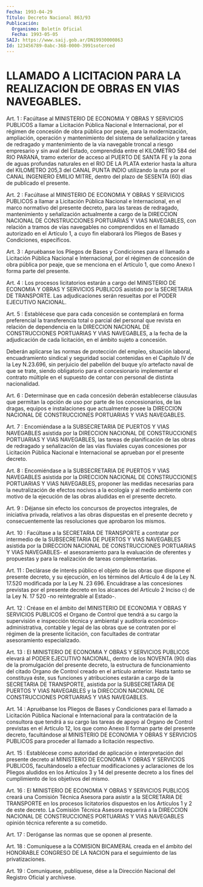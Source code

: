 ```yaml
---
Fecha: 1993-04-29
Título: Decreto Nacional 863/93
Publicación:
  Organismo: Boletín Oficial
  Fecha: 1993-05-05
SAIJ: https://www.saij.gob.ar/DN19930000863
Id: 123456789-0abc-368-0000-3991soterced
---
```

# LLAMADO A LICITACION PARA LA REALIZACION DE OBRAS EN VIAS NAVEGABLES.

<a id="1"></a>
Art.  1  :  Facúltase  al  MINISTERIO  DE  ECONOMIA  Y OBRAS Y SERVICIOS  PUBLICOS  a  llamar  a  Licitación  Pública  Nacional  e Internacional,  por  el  régimen  de  concesión de obra pública por peaje, para la modernización, ampliación, operación y mantenimiento del sistema de señalización  y  tareas de redragado y mantenimiento  de  la vía navegable troncal a riesgo  empresario  y sin aval del Estado,  comprendida  entre  el  KILOMETRO 584 del RIO PARANA, tramo exterior de acceso al PUERTO DE SANTA  FE  y  la zona de  aguas  profundas naturales en el RIO DE LA PLATA exterior hasta la altura del  KILOMETRO  205,3 del CANAL PUNTA INDIO utilizando la ruta por el CANAL INGENIERO  EMILIO  MITRE,  dentro  del  plazo  de SESENTA (60) días de publicado el presente.

<a id="2"></a>
Art.  2  :  Facúltase  al  MINISTERIO  DE  ECONOMIA  Y OBRAS Y SERVICIOS  PUBLICOS  a  llamar  a  Licitación  Pública  Nacional  e Internacional,  en  el  marco  normativo del presente decreto, para las tareas de redragado, mantenimiento  y  señalización actualmente a  cargo  de la DIRECCION NACIONAL DE CONSTRUCCIONES  PORTUARIAS  Y VIAS NAVEGABLES,  con  relación  a  tramos  de  vías  navegables no comprendidos en el llamado autorizado en el Artículo 1,  a cuyo fin elaborará    los  Pliegos  de  Bases  y  Condiciones,  específicos.

<a id="3"></a>
Art. 3 : Apruébanse los Pliegos de Bases y Condiciones para el llamado  a  Licitación  Pública  Nacional  e  Internacional, por el régimen de concesión de obra pública por peaje,  que se menciona en el  Artículo  1,  que  como  Anexo  I  forma  parte  del  presente.

<a id="4"></a>
Art.  4  :  Los  procesos  licitatorios  estarán  a  cargo del MINISTERIO  DE  ECONOMIA Y OBRAS Y SERVICIOS PUBLICOS asistido  por la SECRETARIA DE  TRANSPORTE.  Las  adjudicaciones  serán resueltas por el PODER EJECUTIVO NACIONAL.

<a id="5"></a>
Art. 5 : Establécese que para cada concesión se contemplará en forma  preferencial  la  transferencia total o parcial del personal que revista en relación de  dependencia en la DIRECCION NACIONAL DE CONSTRUCCIONES PORTUARIAS Y VIAS  NAVEGABLES,  a  la  fecha  de  la adjudicación  de  cada licitación, en el ámbito sujeto a concesión.

Deberán aplicarse las  normas  de  protección del empleo, situación laboral, encuadramiento sindical y seguridad  social  contenidas en el  Capítulo IV de la Ley N.23.696, sin perjuicio del pabellón  del buque  y/o artefacto naval de que se trate, siendo obligatorio para el concesionario  implementar  el  contrato múltiple en el supuesto de contar con personal de distinta nacionalidad.

<a id="6"></a>
Art. 6 : Determínase que en cada concesión deberán establecerse cláusulas   que  permitan  la  opción  de  uso  por  parte  de  los concesionarios,    de  las  dragas,  equipos  e  instalaciones  que actualmente  posee  la    DIRECCION    NACIONAL  DE  CONSTRUCCIONES PORTUARIAS Y VIAS NAVEGABLES.

<a id="7"></a>
Art.  7  :  Encomiéndase  a la SUBSECRETARIA DE PUERTOS Y VIAS NAVEGABLES  asistida por la DIRECCION  NACIONAL  DE  CONSTRUCCIONES PORTUARIAS Y  VIAS  NAVEGABLES,  las tareas de planificación de las obras  de redragado y señalización  de  las  vías  fluviales  cuyas concesiones  por  Licitación  Pública  Nacional  e Internacional se aprueban por el presente decreto.

<a id="8"></a>
Art.  8  :  Encomiéndase  a la SUBSECRETARIA DE PUERTOS Y VIAS NAVEGABLES  asistida por la DIRECCION  NACIONAL  DE  CONSTRUCCIONES PORTUARIAS Y  VIAS NAVEGABLES, proponer las medidas necesarias para la neutralización  de  efectos  nocivos  a  la  ecología y al medio ambiente  con motivo de la ejecución de las obras  aludidas  en  el presente decreto.

<a id="9"></a>
Art.  9  :  Déjanse  sin  efecto  los  concursos  de proyectos integrales,    de    iniciativa  privada,  relativos  a  las  obras dispuestas  en  el  presente    decreto    y  consecuentemente  las resoluciones que aprobaron los mismos.

<a id="10"></a>
Art.  10 : Facúltase a la SECRETARIA DE TRANSPORTE a contratar por intermedio  de  la  SUBSECRETARIA DE PUERTOS Y VIAS NAVEGABLES asistida por la DIRECCION  NACIONAL  DE CONSTRUCCIONES PORTUARIAS Y VIAS NAVEGABLES- el asesoramiento para  la  evaluación de oferentes y  propuestas  y  para  la  realización de tareas  complementarias.

<a id="11"></a>
Art.  11 : Declárase de interés público el objeto de las obras que dispone  el  presente  decreto, y su ejecución, en los términos del Artículo 4 de la Ley N.  17.520  modificada  por  la  Ley N. 23 696.  Encuádrase  a  las  concesiones  previstas  por  el  presente decreto  en los alcances del Artículo 2 Inciso c) de la Ley  N.  17 520 -no reintegrable al Estado-.

<a id="12"></a>
Art.  12  :  Créase  en el ámbito del MINISTERIO DE ECONOMIA Y OBRAS Y SERVICIOS PUBLICOS  el  Organo  de  Control que tendrá a su cargo la supervisión e inspección técnica y ambiental  y  auditoría económico-administrativa,  contable  y  legal  de las obras que  se contraten por el régimen de la presente licitación,  con facultades de contratar asesoramiento especializado.

<a id="13"></a>
Art.  13  :  El  MINISTERIO  DE  ECONOMIA  Y OBRAS Y SERVICIOS PUBLICOS  elevará  al  PODER  EJECUTIVO  NACIONAL,  dentro  de  los NOVENTA  (90)  días  de  la  promulgación del presente decreto,  la estructura de funcionamiento del  citado  Organo  de Control creado en  el  artículo  anterior.  Hasta  tanto se constituya  éste,  sus funciones  y  atribuciones  estarán a cargo  de  la  SECRETARIA  DE TRANSPORTE,  asistida  por  la  SUBSECRETARIA  DE  PUERTOS  Y  VIAS NAVEGABLES y la DIRECCION NACIONAL  DE  CONSTRUCCIONES PORTUARIAS Y VIAS NAVEGABLES.

<a id="14"></a>
Art. 14 : Apruébanse los Pliegos de Bases y Condiciones para el llamado  a  Licitación  Pública  Nacional  e  Internacional para la contratación de la consultora que tendrá a su cargo  las  tareas de apoyo  al  Organo  de Control previstas en el Artículo 12, los  que como Anexo II forman  parte  del  presente decreto, facultándose al MINISTERIO DE ECONOMIA Y OBRAS Y SERVICIOS  PUBLICOS  para proceder al llamado a licitación respectivo.

<a id="15"></a>
Art. 15 : Establécese como autoridad de aplicación e interpretación  del  presente  decreto  al MINISTERIO DE ECONOMIA Y OBRAS Y SERVICIOS PUBLICOS, facultándoselo a efectuar modificaciones  y  aclaraciones  de  los Pliegos  aludidos  en  los Artículos 3 y 14 del presente decreto  a los fines del cumplimiento de los objetivos del mismo.

<a id="16"></a>
Art.  16  :  El  MINISTERIO  DE  ECONOMIA  Y OBRAS Y SERVICIOS PUBLICOS  creará  una Comisión Técnica Asesora para  asistir  a  la SECRETARIA DE TRANSPORTE  en  los  procesos licitatorios dispuestos en  los  Artículos  1  y  2 de este decreto.  La  Comisión  Técnica Asesora  requerirá  a  la  DIRECCION   NACIONAL  DE  CONSTRUCCIONES PORTUARIAS  Y  VIAS  NAVEGABLES  opinión  técnica  referente  a  su cometido.

<a id="17"></a>
Art.  17  :  Deróganse  las  normas que se oponen al presente.

<a id="18"></a>
Art.  18  :  Comuníquese  a la COMISION BICAMERAL creada en el ámbito del HONORABLE CONGRESO DE  LA  NACION para el seguimiento de las privatizaciones.

<a id="19"></a>
Art. 19 : Comuníquese, publíquese, dése a la Dirección Nacional del Registro Oficial y archívese.